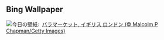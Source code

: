 ## Bing Wallpaper
![](https://www.bing.com/th?id=OHR.UmbrellaDay_JA-JP2687142465_UHD.jpg&w=1000)今日の壁紙: &nbsp;[バラマーケット, イギリス ロンドン (© Malcolm P Chapman/Getty Images)](https://www.bing.com/th?id=OHR.UmbrellaDay_JA-JP2687142465_UHD.jpg)
<br><br/>

